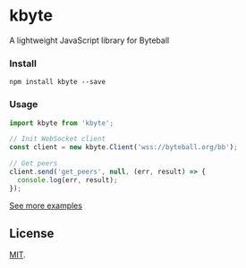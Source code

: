 # kbyte

A lightweight JavaScript library for Byteball

### Install
```
npm install kbyte --save
```

### Usage
```js
import kbyte from 'kbyte';

// Init WebSocket client
const client = new kbyte.Client('wss://byteball.org/bb');

// Get peers
client.send('get_peers', null, (err, result) => {
  console.log(err, result);
});
```
[See more examples](/test/test.js)

## License

[MIT](LICENSE).
